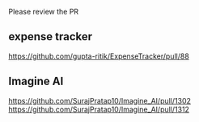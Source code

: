 Please review the PR

## expense tracker
https://github.com/gupta-ritik/ExpenseTracker/pull/88

## Imagine AI
https://github.com/SurajPratap10/Imagine_AI/pull/1302
https://github.com/SurajPratap10/Imagine_AI/pull/1312
